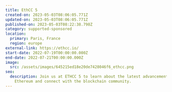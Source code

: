 ```yaml
---
title: EthCC 5
created-on: 2023-05-03T08:06:05.771Z
updated-on: 2023-05-03T08:06:05.771Z
published-on: 2023-05-03T08:22:38.798Z
category: supported-sponsored
location:
  primary: Paris, France
  region: europe
external-link: https://ethcc.io/
start-date: 2022-07-19T00:00:00.000Z
end-date: 2022-07-21T00:00:00.000Z
image:
  src: /assets/images/645215ed18e20de7428046f6_ethcc.png
seo:
  description: Join us at ETHCC 5 to learn about the latest advancements in
    Ethereum and connect with the blockchain community.
---
```

